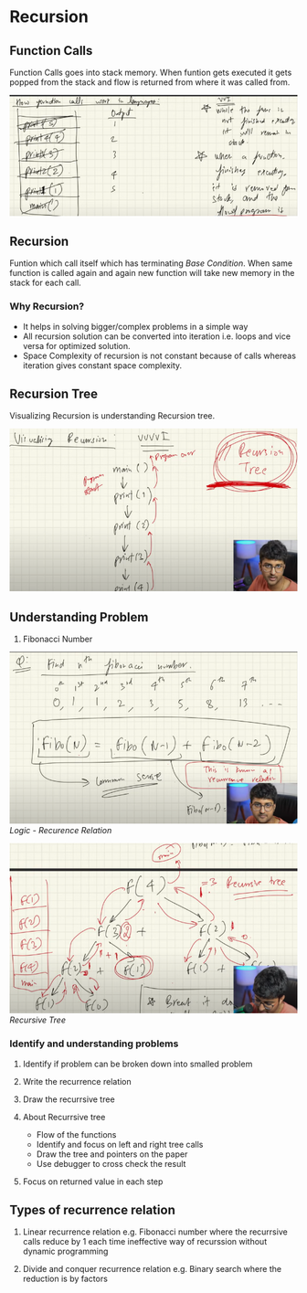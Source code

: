 # Recursion

## Function Calls

Function Calls goes into stack memory. When funtion gets executed it gets popped from the stack and flow is returned from where it was called from.

![alt text](image.png)

## Recursion

Funtion which call itself which has terminating *Base Condition*. When same function is called again and again new function will take new memory in the stack for each call.

### Why Recursion?

- It helps in solving bigger/complex problems in a simple way
- All recursion solution can be converted into iteration i.e. loops and vice versa for optimized solution.
- Space Complexity of recursion is not constant because of calls whereas iteration gives constant space complexity.

## Recursion Tree

Visualizing Recursion is understanding Recursion tree. 

![alt text](image-1.png)

## Understanding Problem

1. Fibonacci Number

![Logic](image-2.png)
*Logic - Recurence Relation*

![Recursive tree](image-4.png)
*Recursive Tree*

### Identify and understanding problems

1. Identify if problem can be broken down into smalled problem

2. Write the recurrence relation

3. Draw the recurrsive tree

4. About Recurrsive tree
    - Flow of the functions
    - Identify and focus on left and right tree calls
    - Draw the tree and pointers on the paper
    - Use debugger to cross check the result

5. Focus on returned value in each step
 
## Types of recurrence relation

1. Linear recurrence relation e.g. Fibonacci number where the recurrsive calls reduce by 1 each time ineffective way of recurssion without dynamic programming

2. Divide and conquer recurrence relation e.g. Binary search where the reduction is by factors